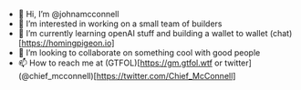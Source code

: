 - 👋 Hi, I’m @johnamcconnell
- 👀 I’m interested in working on a small team of builders
- 🌱 I’m currently learning openAI stuff and building a wallet to wallet (chat)[https://homingpigeon.io]
- 💞️ I’m looking to collaborate on something cool with good people
- 📫 How to reach me at (GTFOL)[https://gm.gtfol.wtf or twitter] (@chief_mcconnell)[https://twitter.com/Chief_McConnell]

<!---
johnamcconnell/johnamcconnell is a ✨ special ✨ repository because its `README.md` (this file) appears on your GitHub profile.
You can click the Preview link to take a look at your changes.
--->

